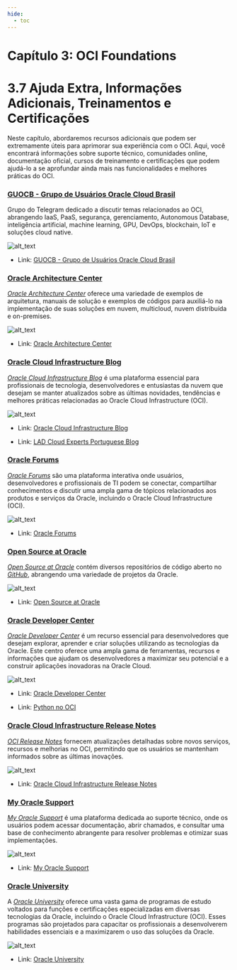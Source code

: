 ```yaml
---
hide:
  - toc
---
```


# Capítulo 3: OCI Foundations

# 3.7 Ajuda Extra, Informações Adicionais, Treinamentos e Certificações

Neste capítulo, abordaremos recursos adicionais que podem ser extremamente úteis para aprimorar sua experiência com o OCI. Aqui, você encontrará informações sobre suporte técnico, comunidades online, documentação oficial, cursos de treinamento e certificações que podem ajudá-lo a se aprofundar ainda mais nas funcionalidades e melhores práticas do OCI.

### **[GUOCB - Grupo de Usuários Oracle Cloud Brasil](https://t.me/GUOCB)**

Grupo do Telegram dedicado a discutir temas relacionados ao OCI, abrangendo IaaS, PaaS, segurança, gerenciamento, Autonomous Database, inteligência artificial, machine learning, GPU, DevOps, blockchain, IoT e soluções cloud native.

![alt_text](./img/guocb-logo-1.png "GUOCB - Grupo de Usuários Oracle Cloud Brasil")
<br>

- Link: [GUOCB - Grupo de Usuários Oracle Cloud Brasil](https://t.me/GUOCB)

### **[Oracle Architecture Center](https://docs.oracle.com/solutions/?lang=pt-br)**

_[Oracle Architecture Center](https://docs.oracle.com/solutions/?lang=pt-br)_ oferece uma variedade de exemplos de arquitetura, manuais de solução e exemplos de códigos para auxiliá-lo na implementação de suas soluções em nuvem, multicloud, nuvem distribuída e on-premises. 

![alt_text](./img/oci-arch-center-1.png "Oracle Architecture Center")
<br>

- Link: [Oracle Architecture Center](https://docs.oracle.com/solutions/?lang=pt-br)

### **[Oracle Cloud Infrastructure Blog](https://blogs.oracle.com/cloud-infrastructure/)**

_[Oracle Cloud Infrastructure Blog](https://blogs.oracle.com/cloud-infrastructure/)_ é uma plataforma essencial para profissionais de tecnologia, desenvolvedores e entusiastas da nuvem que desejam se manter atualizados sobre as últimas novidades, tendências e melhores práticas relacionadas ao Oracle Cloud Infrastructure (OCI).

![alt_text](./img/oci-blog-1.png "Oracle Cloud Infrastructure Blog")
<br>

- Link: [Oracle Cloud Infrastructure Blog](https://blogs.oracle.com/cloud-infrastructure/)

- Link: [LAD Cloud Experts Portuguese Blog](https://blogs.oracle.com/lad-cloud-experts-pt/)

### **[Oracle Forums](https://forums.oracle.com)**

_[Oracle Forums](https://forums.oracle.com)_ são uma plataforma interativa onde usuários, desenvolvedores e profissionais de TI podem se conectar, compartilhar conhecimentos e discutir uma ampla gama de tópicos relacionados aos produtos e serviços da Oracle, incluindo o Oracle Cloud Infrastructure (OCI).

![alt_text](./img/oci-forums-1.png "Oracle Forums")
<br>

- Link: [Oracle Forums](https://forums.oracle.com)

### **[Open Source at Oracle](https://github.com/oracle)**

_[Open Source at Oracle](https://github.com/oracle)_ contém diversos repositórios de código aberto no _[GitHub](https://github.com/oracle)_, abrangendo uma variedade de projetos da Oracle.

![alt_text](./img/gituhb-opensource-at-oracle-1.png "Open Source at Oracle")
<br>

- Link: [Open Source at Oracle](https://github.com/oracle)

### **[Oracle Developer Center](https://www.oracle.com/br/developer/)**

_[Oracle Developer Center](https://www.oracle.com/br/developer/)_ é um recurso essencial para desenvolvedores que desejam explorar, aprender e criar soluções utilizando as tecnologias da Oracle. Este centro oferece uma ampla gama de ferramentas, recursos e informações que ajudam os desenvolvedores a maximizar seu potencial e a construir aplicações inovadoras na Oracle Cloud.

![alt_text](./img/oracle-developer-center-1.png "Oracle Developer Center")
<br>

- Link: [Oracle Developer Center](https://www.oracle.com/br/developer/)

- Link: [Python no OCI](https://www.oracle.com/br/developer/python-developers/)

### **[Oracle Cloud Infrastructure Release Notes](https://docs.oracle.com/en-us/iaas/releasenotes/)**

_[OCI Release Notes](https://docs.oracle.com/en-us/iaas/releasenotes/)_ fornecem atualizações detalhadas sobre novos serviços, recursos e melhorias no OCI, permitindo que os usuários se mantenham informados sobre as últimas inovações.

![alt_text](./img/oci-release-notes-1.png "Oracle Cloud Infrastructure Release Notes")
<br>

- Link: [Oracle Cloud Infrastructure Release Notes](https://docs.oracle.com/en-us/iaas/releasenotes/)

### **[My Oracle Support](https://support.oracle.com)**

_[My Oracle Support](https://support.oracle.com)_ é uma plataforma dedicada ao suporte técnico, onde os usuários podem acessar documentação, abrir chamados, e consultar uma base de conhecimento abrangente para resolver problemas e otimizar suas implementações.

![alt_text](./img/oracle-my-support-1.png "My Oracle Support")
<br>

- Link: [My Oracle Support](https://support.oracle.com)

### **[Oracle University](https://www.oracle.com/br/education/training/oracle-cloud-infrastructure/)**

A _[Oracle University](https://www.oracle.com/br/education/training/oracle-cloud-infrastructure/)_ oferece uma vasta gama de programas de estudo voltados para funções e certificações especializadas em diversas tecnologias da Oracle, incluindo o Oracle Cloud Infrastructure (OCI). Esses programas são projetados para capacitar os profissionais a desenvolverem habilidades essenciais e a maximizarem o uso das soluções da Oracle.

![alt_text](./img/oracle-ou-1.png "Oracle University")
<br>

- Link: [Oracle University](https://www.oracle.com/br/education/training/oracle-cloud-infrastructure/)
